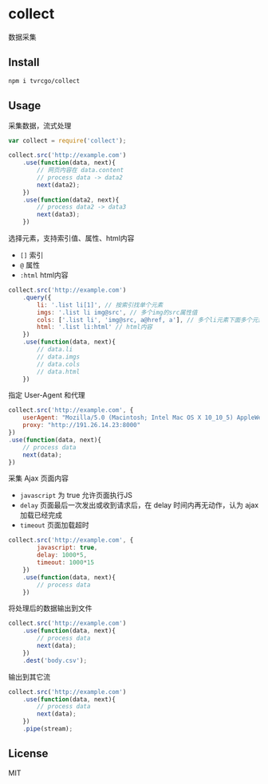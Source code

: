 # collect
数据采集

## Install
```sh
npm i tvrcgo/collect
```

## Usage

采集数据，流式处理
```js
var collect = require('collect');

collect.src('http://example.com')
    .use(function(data, next){
        // 网页内容在 data.content
        // process data -> data2
        next(data2);
    })
    .use(function(data2, next){
        // process data2 -> data3
        next(data3);
    })
```

选择元素，支持索引值、属性、html内容
- `[]` 索引
- `@` 属性
- `:html` html内容

```js
collect.src('http://example.com')
    .query({
        li: '.list li[1]', // 按索引找单个元素
        imgs: '.list li img@src', // 多个img的src属性值
        cols: ['.list li', 'img@src, a@href, a'], // 多个li元素下面多个元素的值
        html: '.list li:html' // html内容
    })
    .use(function(data, next){
        // data.li
        // data.imgs
        // data.cols
        // data.html
    })
```

指定 User-Agent 和代理
```js
collect.src('http://example.com', {
    userAgent: "Mozilla/5.0 (Macintosh; Intel Mac OS X 10_10_5) AppleWebKit/537.36 ...",
    proxy: "http://191.26.14.23:8000"
})
.use(function(data, next){
    // process data
    next(data);
})
```

采集 Ajax 页面内容
- `javascript` 为 true 允许页面执行JS
- `delay` 页面最后一次发出或收到请求后，在 delay 时间内再无动作，认为 ajax 加载已经完成
- `timeout` 页面加载超时
```js
collect.src('http://example.com', {
        javascript: true,
        delay: 1000*5,
        timeout: 1000*15
    })
    .use(function(data, next){
        // process data
    })
```

将处理后的数据输出到文件
```js
collect.src('http://example.com')
    .use(function(data, next){
        // process data
        next(data);
    })
    .dest('body.csv');
```

输出到其它流
```js
collect.src('http://example.com')
    .use(function(data, next){
        // process data
        next(data);
    })
    .pipe(stream);
```

## License
MIT
